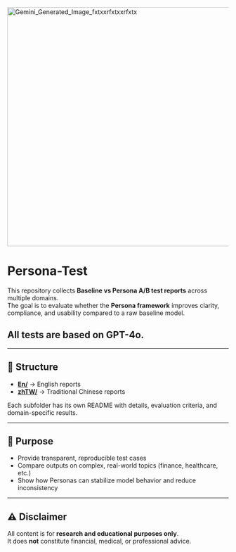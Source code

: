 
<img width="1000" height="544" alt="Gemini_Generated_Image_fxtxxrfxtxxrfxtx" src="https://github.com/user-attachments/assets/705896d1-431c-4e2a-8ffd-449f4b728382" />

# Persona-Test 

This repository collects **Baseline vs Persona A/B test reports** across multiple domains.  
The goal is to evaluate whether the **Persona framework** improves clarity, compliance, and usability compared to a raw baseline model.  
## **All tests are based on GPT-4o.**

---

## 📂 Structure

- **[En/](./En/)** → English reports  
- **[zhTW/](./zhTW/)** → Traditional Chinese reports  

Each subfolder has its own README with details, evaluation criteria, and domain-specific results.

---

## 🧭 Purpose

- Provide transparent, reproducible test cases  
- Compare outputs on complex, real-world topics (finance, healthcare, etc.)  
- Show how Personas can stabilize model behavior and reduce inconsistency  

---

## ⚠️ Disclaimer

All content is for **research and educational purposes only**.  
It does **not** constitute financial, medical, or professional advice.
